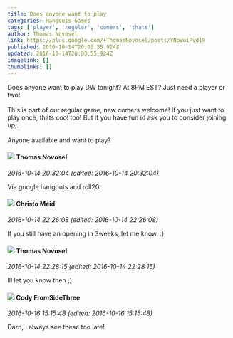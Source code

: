 ```yaml
---
title: Does anyone want to play
categories: Hangouts Games
tags: ['player', 'regular', 'comers', 'thats']
author: Thomas Novosel
link: https://plus.google.com/+ThomasNovosel/posts/YNpwuiPvd19
published: 2016-10-14T20:03:55.924Z
updated: 2016-10-14T20:03:55.924Z
imagelink: []
thumblinks: []
---
```


Does anyone want to play DW tonight? At 8PM EST? Just need a player or two! <br /><br />This is part of our regular game, new comers welcome! If you just want to play once, thats cool too! But if you have fun id ask you to consider joining up,.<br /><br />Anyone available and want to play?
<div id='comment z13kcd4g3uzesvmxv04cihyrvsalvdwifbs'>
  <h4><img src='{{site.baseurl}}//images/avatars/103440498763269448158_photo.jpg'> Thomas Novosel</h4>
      <p><cite>2016-10-14 20:32:04 (edited: 2016-10-14 20:32:04)</cite></p>
        <p>Via google hangouts and roll20</p>
</div>
        

<div id='comment z13kcd4g3uzesvmxv04cihyrvsalvdwifbs'>
  <h4><img src='{{site.baseurl}}//images/avatars/115945378293366517645_photo.jpg'> Christo Meid</h4>
      <p><cite>2016-10-14 22:26:08 (edited: 2016-10-14 22:26:08)</cite></p>
        <p>If you still have an opening in 3weeks, let me know. :)</p>
</div>
        

<div id='comment z13kcd4g3uzesvmxv04cihyrvsalvdwifbs'>
  <h4><img src='{{site.baseurl}}//images/avatars/103440498763269448158_photo.jpg'> Thomas Novosel</h4>
      <p><cite>2016-10-14 22:28:15 (edited: 2016-10-14 22:28:15)</cite></p>
        <p>Ill let you know then ;)</p>
</div>
        

<div id='comment z13kcd4g3uzesvmxv04cihyrvsalvdwifbs'>
  <h4><img src='{{site.baseurl}}//images/avatars/105688249621115717725_photo.jpg'> Cody FromSideThree</h4>
      <p><cite>2016-10-16 15:15:48 (edited: 2016-10-16 15:15:48)</cite></p>
        <p>Darn, I always see these too late!</p>
</div>
        